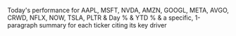 Today's performance for AAPL, MSFT, NVDA, AMZN, GOOGL, META, AVGO, CRWD, NFLX, NOW, TSLA, PLTR & Day % & YTD % & a specific, 1-paragraph summary for each ticker citing its key driver